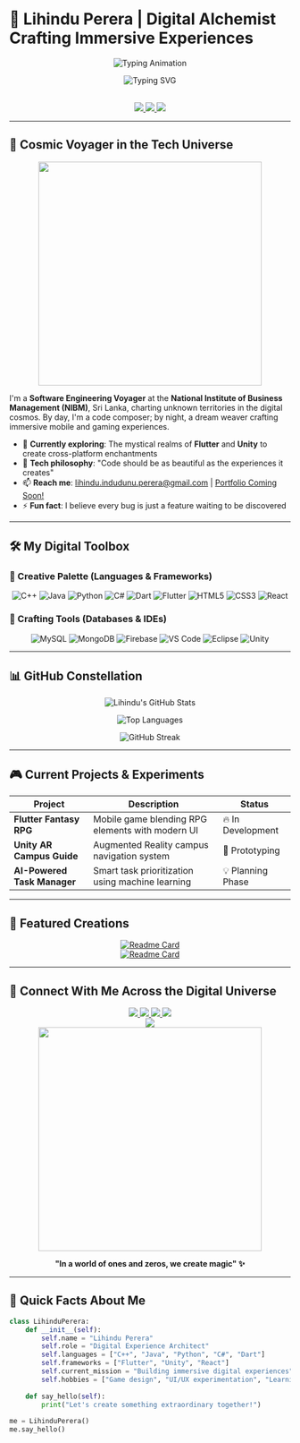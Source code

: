 # 💫 Lihindu Perera | Digital Alchemist Crafting Immersive Experiences

<p align="center">
  <img src="https://readme-typing-svg.herokuapp.com?font=Fira+Code&size=24&pause=1000&color=7F3FBF&center=true&vCenter=true&width=435&lines=🚀+Fullstack+Developer;🎮+Game+Enthusiast;📱+Mobile+App+Wizard;💡+Innovation+Seeker" alt="Typing Animation" />
</p>

<p align="center">
  <img src="https://readme-typing-svg.herokuapp.com?font=Fira+Code&size=24&duration=3000&pause=500&color=7F3FBF&center=true&vCenter=true&width=800&lines=Welcome+to+my+digital+playground+where+code+transforms+into+magic!;Let's+build+the+future+one+pixel+at+a+time+✨" alt="Typing SVG" />
</p>

<br>

<div align="center">
  <a href="https://www.facebook.com/sa.lihindu">
    <img src="https://img.shields.io/badge/-Connect%20on%20Facebook-1877F2?style=for-the-badge&logo=facebook&logoColor=white" />
  </a>
  <a href="https://www.linkedin.com/in/lihindu-perera-231024349/">
    <img src="https://img.shields.io/badge/-Let's%20Network%20on%20LinkedIn-0A66C2?style=for-the-badge&logo=linkedin&logoColor=white" />
  </a>
  <a href="mailto:lihindu.indudunu.perera@gmail.com">
    <img src="https://img.shields.io/badge/-Shoot%20me%20an%20Email-EA4335?style=for-the-badge&logo=gmail&logoColor=white" />
  </a>
</div>

---

## 🌌 Cosmic Voyager in the Tech Universe

<div align="center">
  <img src="https://media.giphy.com/media/qgQUggAC3Pfv687qPC/giphy.gif" width="400" />
</div>

I'm a **Software Engineering Voyager** at the **National Institute of Business Management (NIBM)**, Sri Lanka, charting unknown territories in the digital cosmos. By day, I'm a code composer; by night, a dream weaver crafting immersive mobile and gaming experiences.

- 🔭 **Currently exploring**: The mystical realms of **Flutter** and **Unity** to create cross-platform enchantments  
- 🌠 **Tech philosophy**: "Code should be as beautiful as the experiences it creates"  
- 📫 **Reach me**: [lihindu.indudunu.perera@gmail.com](mailto:lihindu.indudunu.perera@gmail.com) | [Portfolio Coming Soon!]()  
- ⚡ **Fun fact**: I believe every bug is just a feature waiting to be discovered  

---

## 🛠️ My Digital Toolbox

### 🎨 Creative Palette (Languages & Frameworks)

<div align="center">
  
  ![C++](https://img.shields.io/badge/-C++-00599C?style=for-the-badge&logo=c%2B%2B&logoColor=white&labelColor=1E1E1E)
  ![Java](https://img.shields.io/badge/-Java-FF7800?style=for-the-badge&logo=openjdk&logoColor=white&labelColor=1E1E1E)
  ![Python](https://img.shields.io/badge/-Python-3776AB?style=for-the-badge&logo=python&logoColor=white&labelColor=1E1E1E)
  ![C#](https://img.shields.io/badge/-C%23-239120?style=for-the-badge&logo=c-sharp&logoColor=white&labelColor=1E1E1E)
  ![Dart](https://img.shields.io/badge/-Dart-0175C2?style=for-the-badge&logo=dart&logoColor=white&labelColor=1E1E1E)
  ![Flutter](https://img.shields.io/badge/-Flutter-02569B?style=for-the-badge&logo=flutter&logoColor=white&labelColor=1E1E1E)
  ![HTML5](https://img.shields.io/badge/-HTML5-E34F26?style=for-the-badge&logo=html5&logoColor=white&labelColor=1E1E1E)
  ![CSS3](https://img.shields.io/badge/-CSS3-1572B6?style=for-the-badge&logo=css3&logoColor=white&labelColor=1E1E1E)
  ![React](https://img.shields.io/badge/-React-61DAFB?style=for-the-badge&logo=react&logoColor=white&labelColor=1E1E1E)

</div>

### 🧰 Crafting Tools (Databases & IDEs)

<div align="center">
  
  ![MySQL](https://img.shields.io/badge/-MySQL-4479A1?style=for-the-badge&logo=mysql&logoColor=white&labelColor=1E1E1E)
  ![MongoDB](https://img.shields.io/badge/-MongoDB-47A248?style=for-the-badge&logo=mongodb&logoColor=white&labelColor=1E1E1E)
  ![Firebase](https://img.shields.io/badge/-Firebase-FFCA28?style=for-the-badge&logo=firebase&logoColor=white&labelColor=1E1E1E)
  ![VS Code](https://img.shields.io/badge/-VS%20Code-007ACC?style=for-the-badge&logo=visual-studio-code&logoColor=white&labelColor=1E1E1E)
  ![Eclipse](https://img.shields.io/badge/-Eclipse-2C2255?style=for-the-badge&logo=eclipse&logoColor=white&labelColor=1E1E1E)
  ![Unity](https://img.shields.io/badge/-Unity-FFFFFF?style=for-the-badge&logo=unity&logoColor=black&labelColor=1E1E1E)

</div>

---

## 📊 GitHub Constellation

<div align="center">

  ![Lihindu's GitHub Stats](https://github-readme-stats.vercel.app/api?username=LihinduPerera&show_icons=true&theme=radical&bg_color=0D1117&hide_border=true&include_all_commits=true&count_private=true)

  ![Top Languages](https://github-readme-stats.vercel.app/api/top-langs/?username=LihinduPerera&layout=compact&theme=radical&bg_color=0D1117&hide_border=true&langs_count=10)

  ![GitHub Streak](https://github-readme-streak-stats.herokuapp.com/?user=LihinduPerera&theme=radical&background=0D1117&hide_border=true)

</div>

---

## 🎮 Current Projects & Experiments

<div align="center">

| Project | Description | Status |
|---------|-------------|--------|
| **Flutter Fantasy RPG** | Mobile game blending RPG elements with modern UI | 🔥 In Development |
| **Unity AR Campus Guide** | Augmented Reality campus navigation system | 🚀 Prototyping |
| **AI-Powered Task Manager** | Smart task prioritization using machine learning | 💡 Planning Phase |

</div>

---

## 🌟 Featured Creations

<div align="center">

[![Readme Card](https://github-readme-stats.vercel.app/api/pin/?username=LihinduPerera&repo=Petify_client&theme=radical)](https://github.com/LihinduPerera/Petify_client)  
[![Readme Card](https://github-readme-stats.vercel.app/api/pin/?username=LihinduPerera&repo=Fractured-UnityHDRP_Scripts&theme=radical)](https://github.com/LihinduPerera/Fractured-UnityHDRP_Scripts)

</div>

---

## 📡 Connect With Me Across the Digital Universe

<div align="center">

  <a href="https://www.facebook.com/sa.lihindu">
    <img src="https://img.shields.io/badge/-Facebook_Sphere-1877F2?style=for-the-badge&logo=facebook&logoColor=white" />
  </a>
  <a href="https://www.linkedin.com/in/lihindu-perera-20040711salip">
    <img src="https://img.shields.io/badge/-LinkedIn_Dimension-0A66C2?style=for-the-badge&logo=linkedin&logoColor=white" />
  </a>
  <a href="https://instagram.com/lihindu_perera">
    <img src="https://img.shields.io/badge/-Instagram_Galaxy-E4405F?style=for-the-badge&logo=instagram&logoColor=white" />
  </a>
  <a href="https://github.com/LihinduPerera">
    <img src="https://img.shields.io/badge/-GitHub_Nebula-181717?style=for-the-badge&logo=github&logoColor=white" />
  </a>

</div>

<div align="center">
  <img src="https://komarev.com/ghpvc/?username=LihinduPerera&color=7F3FBF&style=for-the-badge&label=VISITORS+FROM+ANOTHER+WORLD" />
</div>

<div align="center">
  <img src="https://media1.giphy.com/media/v1.Y2lkPTc5MGI3NjExZWg4bzhhcnJ3MXYwNHd5dnczcHkwcjh2d3I5aDc2OW9jeThnNzRpcCZlcD12MV9pbnRlcm5hbF9naWZfYnlfaWQmY3Q9Zw/MD0svLSDeudszrNrp0/giphy.gif" width="400" />
  <p><strong>"In a world of ones and zeros, we create magic" ✨</strong></p>
</div>

---

## 🚀 Quick Facts About Me

```python
class LihinduPerera:
    def __init__(self):
        self.name = "Lihindu Perera"
        self.role = "Digital Experience Architect"
        self.languages = ["C++", "Java", "Python", "C#", "Dart"]
        self.frameworks = ["Flutter", "Unity", "React"]
        self.current_mission = "Building immersive digital experiences"
        self.hobbies = ["Game design", "UI/UX experimentation", "Learning new tech"]
        
    def say_hello(self):
        print("Let's create something extraordinary together!")
        
me = LihinduPerera()
me.say_hello()
